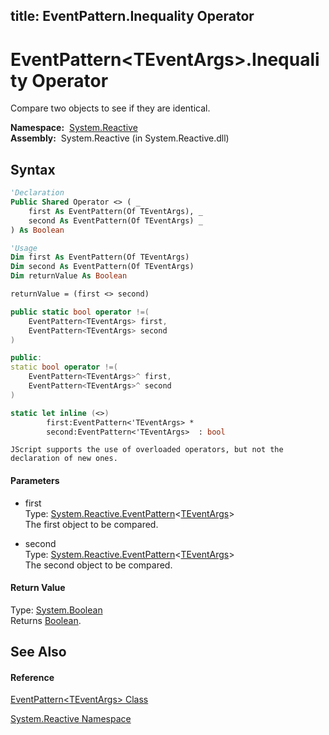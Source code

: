 title: EventPattern<TEventArgs>.Inequality Operator
---
# EventPattern\<TEventArgs\>.Inequality Operator

Compare two objects to see if they are identical.

**Namespace:**  [System.Reactive](System.Reactive/System.Reactive)  
**Assembly:**  System.Reactive (in System.Reactive.dll)

## Syntax

```vb
'Declaration
Public Shared Operator <> ( _
    first As EventPattern(Of TEventArgs), _
    second As EventPattern(Of TEventArgs) _
) As Boolean
```

```vb
'Usage
Dim first As EventPattern(Of TEventArgs)
Dim second As EventPattern(Of TEventArgs)
Dim returnValue As Boolean

returnValue = (first <> second)
```

```csharp
public static bool operator !=(
    EventPattern<TEventArgs> first,
    EventPattern<TEventArgs> second
)
```

```c++
public:
static bool operator !=(
    EventPattern<TEventArgs>^ first, 
    EventPattern<TEventArgs>^ second
)
```

```fsharp
static let inline (<>)
        first:EventPattern<'TEventArgs> * 
        second:EventPattern<'TEventArgs>  : bool
```

```jscript
JScript supports the use of overloaded operators, but not the declaration of new ones.
```

#### Parameters

- first  
  Type: [System.Reactive.EventPattern](EventPattern/EventPattern(TEventArgs))\<[TEventArgs](EventPattern/EventPattern(TEventArgs))\>  
  The first object to be compared.

- second  
  Type: [System.Reactive.EventPattern](EventPattern/EventPattern(TEventArgs))\<[TEventArgs](EventPattern/EventPattern(TEventArgs))\>  
  The second object to be compared.

#### Return Value

Type: [System.Boolean](https://msdn.microsoft.com/en-us/library/a28wyd50)  
Returns [Boolean](https://msdn.microsoft.com/en-us/library/a28wyd50).

## See Also

#### Reference

[EventPattern\<TEventArgs\> Class](EventPattern/EventPattern(TEventArgs))

[System.Reactive Namespace](System.Reactive/System.Reactive)






